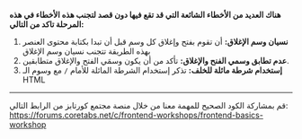 **هناك العديد من الأخطاء الشائعة التي قد تقع فيها دون قصد لتجنب هذه الأخطاء في هذه المرحلة تاكد من التالي:**

1. **نسيان وسم الإغلاق:** أن تقوم بفتح وإغلاق كل وسم قبل أن تبدا بكتابة محتوى العنصر بهذه الطريقة تتجنب نسيان وسم الإغلاق
2. **عدم تطابق وسمي الفنح والإغلاق:** تأكد من أن يكون وسمَي الفتح والإغلاق متطابقين.
3. **إستخدام شرطة مائلة للخلف:** تذكر إستخدام الشرطة المائلة للأمام `/` مع وسوم الـ HTML 

---

قم بمشاركة الكود الصحيح للمهمة معنا من خلال منصة مجتمع كورتابز من الرابط التالي:
https://forums.coretabs.net/c/frontend-workshops/frontend-basics-workshop
